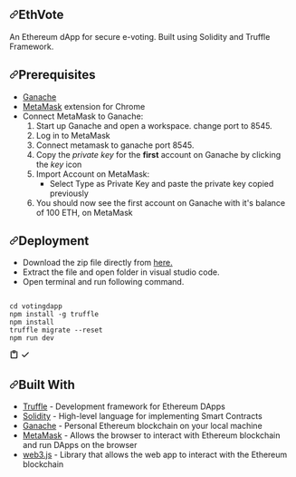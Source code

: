 <article class="markdown-body entry-content container-lg" itemprop="text"><h1><a id="user-content-ethvote" class="anchor" aria-hidden="true" href="#ethvote"><svg class="octicon octicon-link" viewBox="0 0 16 16" version="1.1" width="16" height="16" aria-hidden="true"><path fill-rule="evenodd" d="M7.775 3.275a.75.75 0 001.06 1.06l1.25-1.25a2 2 0 112.83 2.83l-2.5 2.5a2 2 0 01-2.83 0 .75.75 0 00-1.06 1.06 3.5 3.5 0 004.95 0l2.5-2.5a3.5 3.5 0 00-4.95-4.95l-1.25 1.25zm-4.69 9.64a2 2 0 010-2.83l2.5-2.5a2 2 0 012.83 0 .75.75 0 001.06-1.06 3.5 3.5 0 00-4.95 0l-2.5 2.5a3.5 3.5 0 004.95 4.95l1.25-1.25a.75.75 0 00-1.06-1.06l-1.25 1.25a2 2 0 01-2.83 0z"></path></svg></a>EthVote</h1>
<p>An Ethereum dApp for secure e-voting. Built using Solidity and Truffle Framework.</p>
<h2><a id="user-content-prerequisites" class="anchor" aria-hidden="true" href="#prerequisites"><svg class="octicon octicon-link" viewBox="0 0 16 16" version="1.1" width="16" height="16" aria-hidden="true"><path fill-rule="evenodd" d="M7.775 3.275a.75.75 0 001.06 1.06l1.25-1.25a2 2 0 112.83 2.83l-2.5 2.5a2 2 0 01-2.83 0 .75.75 0 00-1.06 1.06 3.5 3.5 0 004.95 0l2.5-2.5a3.5 3.5 0 00-4.95-4.95l-1.25 1.25zm-4.69 9.64a2 2 0 010-2.83l2.5-2.5a2 2 0 012.83 0 .75.75 0 001.06-1.06 3.5 3.5 0 00-4.95 0l-2.5 2.5a3.5 3.5 0 004.95 4.95l1.25-1.25a.75.75 0 00-1.06-1.06l-1.25 1.25a2 2 0 01-2.83 0z"></path></svg></a>Prerequisites</h2>
<ul>
<li><a href="https://www.trufflesuite.com/ganache" rel="nofollow">Ganache</a></li>
<li><a href="https://chrome.google.com/webstore/detail/metamask/nkbihfbeogaeaoehlefnkodbefgpgknn" rel="nofollow">MetaMask</a> extension for Chrome</li>
<li>Connect MetaMask to Ganache:
<ol>
<li>Start up Ganache and open a workspace. change port to 8545.</li>
<li>Log in to MetaMask</li>
<li>Connect metamask to ganache port 8545.</li>
<li>Copy the <em>private key</em> for the <strong>first</strong> account on Ganache by clicking the <em>key</em> icon</li>
<li>Import Account on MetaMask:
<ul>
<li>Select Type as Private Key and paste the private key copied previously</li>
</ul>
</li>
<li>You should now see the first account on Ganache with it's balance of 100 ETH, on MetaMask</li>
</ol>
</li>
</ul>
<h2><a id="user-content-deployment" class="anchor" aria-hidden="true" href="#deployment"><svg class="octicon octicon-link" viewBox="0 0 16 16" version="1.1" width="16" height="16" aria-hidden="true"><path fill-rule="evenodd" d="M7.775 3.275a.75.75 0 001.06 1.06l1.25-1.25a2 2 0 112.83 2.83l-2.5 2.5a2 2 0 01-2.83 0 .75.75 0 00-1.06 1.06 3.5 3.5 0 004.95 0l2.5-2.5a3.5 3.5 0 00-4.95-4.95l-1.25 1.25zm-4.69 9.64a2 2 0 010-2.83l2.5-2.5a2 2 0 012.83 0 .75.75 0 001.06-1.06 3.5 3.5 0 00-4.95 0l-2.5 2.5a3.5 3.5 0 004.95 4.95l1.25-1.25a.75.75 0 00-1.06-1.06l-1.25 1.25a2 2 0 01-2.83 0z"></path></svg></a>Deployment</h2>
<ul>
<li>Download the zip file directly from <a href="https://github.com/whiterabbit-hub/votingdapp/archive/refs/heads/main.zip">here.</a></li>
    <li>Extract the file and open folder in visual studio code.</li>
    <li>Open terminal and run following command.</li>
    </ul>
<div class="snippet-clipboard-content position-relative"><pre style="position: relative;"><code>
cd votingdapp
npm install -g truffle
npm install
truffle migrate --reset
npm run dev
</code><div class="open_grepper_editor" title="Edit &amp; Save To Grepper"></div></pre><div class="zeroclipboard-container position-absolute right-0 top-0">
    <clipboard-copy aria-label="Copy" class="ClipboardButton btn js-clipboard-copy m-2 p-0 tooltipped-no-delay" data-copy-feedback="Copied!" data-tooltip-direction="w" value="git clone https://github.com/your-username/eth-vote
cd eth-vote
npm install -g truffle@5.0.2
npm install
truffle migrate --reset
npm run dev
" tabindex="0" role="button">
      <svg aria-hidden="true" viewBox="0 0 16 16" version="1.1" data-view-component="true" height="16" width="16" class="octicon octicon-clippy js-clipboard-clippy-icon m-2">
    <path fill-rule="evenodd" d="M5.75 1a.75.75 0 00-.75.75v3c0 .414.336.75.75.75h4.5a.75.75 0 00.75-.75v-3a.75.75 0 00-.75-.75h-4.5zm.75 3V2.5h3V4h-3zm-2.874-.467a.75.75 0 00-.752-1.298A1.75 1.75 0 002 3.75v9.5c0 .966.784 1.75 1.75 1.75h8.5A1.75 1.75 0 0014 13.25v-9.5a1.75 1.75 0 00-.874-1.515.75.75 0 10-.752 1.298.25.25 0 01.126.217v9.5a.25.25 0 01-.25.25h-8.5a.25.25 0 01-.25-.25v-9.5a.25.25 0 01.126-.217z"></path>
</svg>
      <svg aria-hidden="true" viewBox="0 0 16 16" version="1.1" data-view-component="true" height="16" width="16" class="octicon octicon-check js-clipboard-check-icon color-text-success d-none m-2">
    <path fill-rule="evenodd" d="M13.78 4.22a.75.75 0 010 1.06l-7.25 7.25a.75.75 0 01-1.06 0L2.22 9.28a.75.75 0 011.06-1.06L6 10.94l6.72-6.72a.75.75 0 011.06 0z"></path>
</svg>
    </clipboard-copy>
  </div></div>
<h2><a id="user-content-built-with" class="anchor" aria-hidden="true" href="#built-with"><svg class="octicon octicon-link" viewBox="0 0 16 16" version="1.1" width="16" height="16" aria-hidden="true"><path fill-rule="evenodd" d="M7.775 3.275a.75.75 0 001.06 1.06l1.25-1.25a2 2 0 112.83 2.83l-2.5 2.5a2 2 0 01-2.83 0 .75.75 0 00-1.06 1.06 3.5 3.5 0 004.95 0l2.5-2.5a3.5 3.5 0 00-4.95-4.95l-1.25 1.25zm-4.69 9.64a2 2 0 010-2.83l2.5-2.5a2 2 0 012.83 0 .75.75 0 001.06-1.06 3.5 3.5 0 00-4.95 0l-2.5 2.5a3.5 3.5 0 004.95 4.95l1.25-1.25a.75.75 0 00-1.06-1.06l-1.25 1.25a2 2 0 01-2.83 0z"></path></svg></a>Built With</h2>
<ul>
<li><a href="https://www.trufflesuite.com/truffle" rel="nofollow">Truffle</a> - Development framework for Ethereum DApps</li>
<li><a href="https://solidity.readthedocs.io/en/v0.5.3/" rel="nofollow">Solidity</a> - High-level language for implementing Smart Contracts</li>
<li><a href="https://www.trufflesuite.com/ganache" rel="nofollow">Ganache</a> - Personal Ethereum blockchain on your local machine</li>
<li><a href="https://metamask.io/" rel="nofollow">MetaMask</a> - Allows the browser to interact with Ethereum blockchain and run DApps on the browser</li>
<li><a href="https://web3js.readthedocs.io/en/1.0/" rel="nofollow">web3.js</a> - Library that allows the web app to interact with the Ethereum blockchain</li>
</ul>
</article>

